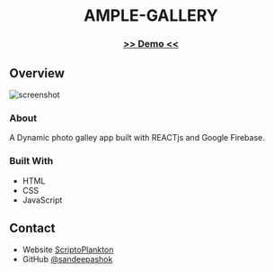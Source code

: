 <!-- Please update value in the {}  -->

<h1 align="center">AMPLE-GALLERY</h1>

<div align="center">
  <h3>
    <a href="https://photogallery-app-22dd2.web.app/">
     >> Demo <<
    </a>   
  </h3>
</div>


<!-- OVERVIEW -->

## Overview

![screenshot]()

### About
  A Dynamic photo galley app built with REACTjs and Google Firebase. 

### Built With

<!-- This section should list any major frameworks that you built your project using. Here are a few examples.-->

- HTML
- CSS
- JavaScript


## Contact

- Website [ScriptoPlankton](https://sandeep.netlify.app/)
- GitHub [@sandeepashok](https://github.com/sandeepashok)

